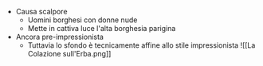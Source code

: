 - Causa scalpore
	- Uomini borghesi con donne nude
	- Mette in cattiva luce l'alta borghesia parigina
- Ancora pre-impressionista
	- Tuttavia lo sfondo è tecnicamente affine allo stile impressionista
![[La Colazione sull'Erba.png]]